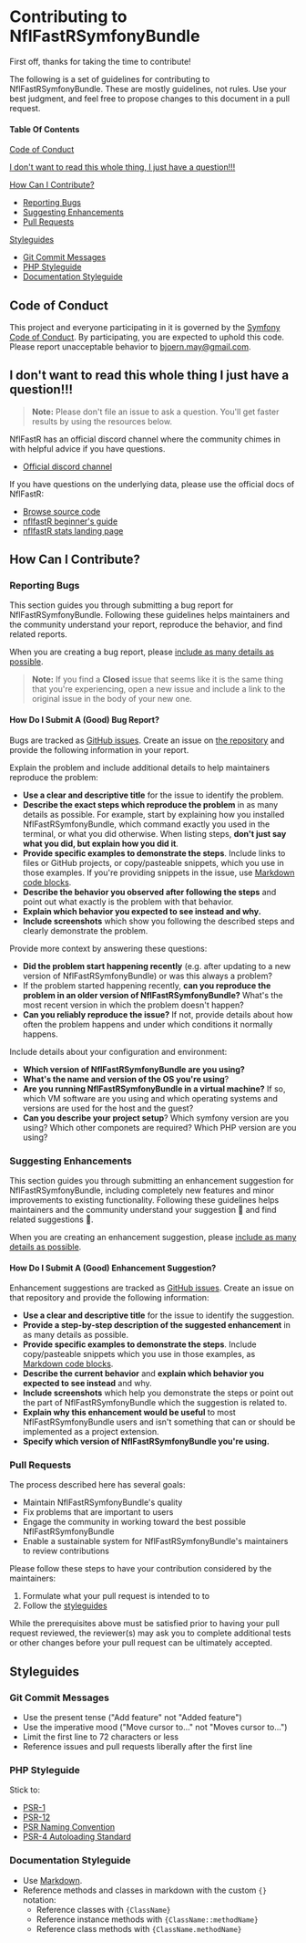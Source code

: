 # Contributing to NflFastRSymfonyBundle

First off, thanks for taking the time to contribute!

The following is a set of guidelines for contributing to NflFastRSymfonyBundle. These are mostly guidelines, not rules. Use your best judgment, and feel free to propose changes to this document in a pull request.

#### Table Of Contents

[Code of Conduct](#code-of-conduct)

[I don't want to read this whole thing, I just have a question!!!](#i-dont-want-to-read-this-whole-thing-i-just-have-a-question)

[How Can I Contribute?](#how-can-i-contribute)
* [Reporting Bugs](#reporting-bugs)
* [Suggesting Enhancements](#suggesting-enhancements)
* [Pull Requests](#pull-requests)

[Styleguides](#styleguides)
* [Git Commit Messages](#git-commit-messages)
* [PHP Styleguide](#php-styleguide)
* [Documentation Styleguide](#documentation-styleguide)

## Code of Conduct

This project and everyone participating in it is governed by the [Symfony Code of Conduct](https://symfony.com/doc/current/contributing/code_of_conduct/code_of_conduct.html). By participating, you are expected to uphold this code. Please report unacceptable behavior to [bjoern.may@gmail.com](mailto:bjoern.may@gmail.com).

## I don't want to read this whole thing I just have a question!!!

> **Note:** Please don't file an issue to ask a question. You'll get faster results by using the resources below.

NflFastR has an official discord channel where the community chimes in with helpful advice if you have questions.

* [Official discord channel](https://discord.gg/5Er2FBnnQa)

If you have questions on the underlying data, please use the official docs of NflFastR:

* [Browse source code](https://github.com/mrcaseb/nflfastR/)
* [nflfastR beginner's guide](https://www.nflfastr.com/articles/beginners_guide.html)
* [nflfastR stats landing page](https://rbsdm.com/stats/)

## How Can I Contribute?

### Reporting Bugs

This section guides you through submitting a bug report for NflFastRSymfonyBundle. Following these guidelines helps maintainers and the community understand your report, reproduce the behavior, and find related reports.

When you are creating a bug report, please [include as many details as possible](#how-do-i-submit-a-good-bug-report).

> **Note:** If you find a **Closed** issue that seems like it is the same thing that you're experiencing, open a new issue and include a link to the original issue in the body of your new one.

#### How Do I Submit A (Good) Bug Report?

Bugs are tracked as [GitHub issues](https://guides.github.com/features/issues/). Create an issue on [the repository](https://github.com/HansPeterOrding/nflfastr-symfony-bundle) and provide the following information in your report.

Explain the problem and include additional details to help maintainers reproduce the problem:

* **Use a clear and descriptive title** for the issue to identify the problem.
* **Describe the exact steps which reproduce the problem** in as many details as possible. For example, start by explaining how you installed NflFastRSymfonyBundle, which command exactly you used in the terminal, or what you did otherwise. When listing steps, **don't just say what you did, but explain how you did it**.
* **Provide specific examples to demonstrate the steps**. Include links to files or GitHub projects, or copy/pasteable snippets, which you use in those examples. If you're providing snippets in the issue, use [Markdown code blocks](https://help.github.com/articles/markdown-basics/#multiple-lines).
* **Describe the behavior you observed after following the steps** and point out what exactly is the problem with that behavior.
* **Explain which behavior you expected to see instead and why.**
* **Include screenshots** which show you following the described steps and clearly demonstrate the problem.

Provide more context by answering these questions:

* **Did the problem start happening recently** (e.g. after updating to a new version of NflFastRSymfonyBundle) or was this always a problem?
* If the problem started happening recently, **can you reproduce the problem in an older version of NflFastRSymfonyBundle?** What's the most recent version in which the problem doesn't happen?
* **Can you reliably reproduce the issue?** If not, provide details about how often the problem happens and under which conditions it normally happens.

Include details about your configuration and environment:

* **Which version of NflFastRSymfonyBundle are you using?**
* **What's the name and version of the OS you're using**?
* **Are you running NflFastRSymfonyBundle in a virtual machine?** If so, which VM software are you using and which operating systems and versions are used for the host and the guest?
* **Can you describe your project setup**? Which symfony version are you using? Which other componets are required? Which PHP version are you using?

### Suggesting Enhancements

This section guides you through submitting an enhancement suggestion for NflFastRSymfonyBundle, including completely new features and minor improvements to existing functionality. Following these guidelines helps maintainers and the community understand your suggestion :pencil: and find related suggestions :mag_right:.

When you are creating an enhancement suggestion, please [include as many details as possible](#how-do-i-submit-a-good-enhancement-suggestion).

#### How Do I Submit A (Good) Enhancement Suggestion?

Enhancement suggestions are tracked as [GitHub issues](https://guides.github.com/features/issues/). Create an issue on that repository and provide the following information:

* **Use a clear and descriptive title** for the issue to identify the suggestion.
* **Provide a step-by-step description of the suggested enhancement** in as many details as possible.
* **Provide specific examples to demonstrate the steps**. Include copy/pasteable snippets which you use in those examples, as [Markdown code blocks](https://help.github.com/articles/markdown-basics/#multiple-lines).
* **Describe the current behavior** and **explain which behavior you expected to see instead** and why.
* **Include screenshots** which help you demonstrate the steps or point out the part of NflFastRSymfonyBundle which the suggestion is related to.
* **Explain why this enhancement would be useful** to most NflFastRSymfonyBundle users and isn't something that can or should be implemented as a project extension.
* **Specify which version of NflFastRSymfonyBundle you're using.**

### Pull Requests

The process described here has several goals:

- Maintain NflFastRSymfonyBundle's quality
- Fix problems that are important to users
- Engage the community in working toward the best possible NflFastRSymfonyBundle
- Enable a sustainable system for NflFastRSymfonyBundle's maintainers to review contributions

Please follow these steps to have your contribution considered by the maintainers:

1. Formulate what your pull request is intended to to
2. Follow the [styleguides](#styleguides)

While the prerequisites above must be satisfied prior to having your pull request reviewed, the reviewer(s) may ask you to complete additional tests or other changes before your pull request can be ultimately accepted.

## Styleguides

### Git Commit Messages

* Use the present tense ("Add feature" not "Added feature")
* Use the imperative mood ("Move cursor to..." not "Moves cursor to...")
* Limit the first line to 72 characters or less
* Reference issues and pull requests liberally after the first line

### PHP Styleguide

Stick to:
* [PSR-1](https://www.php-fig.org/psr/psr-1/)
* [PSR-12](https://www.php-fig.org/psr/psr-12/)
* [PSR Naming Convention](https://www.php-fig.org/bylaws/psr-naming-conventions/)
* [PSR-4 Autoloading Standard](https://www.php-fig.org/psr/psr-4/)

### Documentation Styleguide

* Use [Markdown](https://daringfireball.net/projects/markdown).
* Reference methods and classes in markdown with the custom `{}` notation:
    * Reference classes with `{ClassName}`
    * Reference instance methods with `{ClassName::methodName}`
    * Reference class methods with `{ClassName.methodName}`
